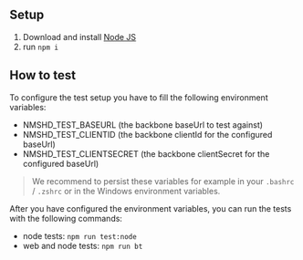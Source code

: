 ## Setup

1. Download and install [Node JS](https://nodejs.org/en/download/)
2. run `npm i`

## How to test

To configure the test setup you have to fill the following environment variables:

-   NMSHD_TEST_BASEURL (the backbone baseUrl to test against)
-   NMSHD_TEST_CLIENTID (the backbone clientId for the configured baseUrl)
-   NMSHD_TEST_CLIENTSECRET (the backbone clientSecret for the configured baseUrl)

> We recommend to persist these variables for example in your `.bashrc` / `.zshrc` or in the Windows environment variables.

After you have configured the environment variables, you can run the tests with the following commands:

-   node tests: `npm run test:node`
-   web and node tests: `npm run bt`

